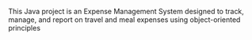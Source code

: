 This Java project is an Expense Management System designed to track, manage, and report on travel and meal expenses using object-oriented principles






